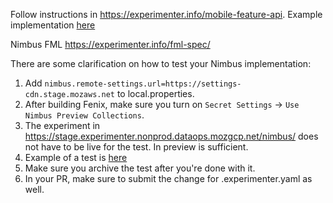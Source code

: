 Follow instructions in https://experimenter.info/mobile-feature-api. Example implementation [here](https://github.com/mozilla-mobile/fenix/pull/23996)

Nimbus FML https://experimenter.info/fml-spec/


There are some clarification on how to test your Nimbus implementation:
1. Add `nimbus.remote-settings.url=https://settings-cdn.stage.mozaws.net` to local.properties.
2. After building Fenix, make sure you turn on `Secret Settings` -> `Use Nimbus Preview Collections`.
3. The experiment in https://stage.experimenter.nonprod.dataops.mozgcp.net/nimbus/ does not have to be live for the test.  In preview is sufficient.
4. Example of a test is [here](https://stage.experimenter.nonprod.dataops.mozgcp.net/nimbus/unified-search-test)
5. Make sure you archive the test after you're done with it.
6. In your PR, make sure to submit the change for .experimenter.yaml as well.

